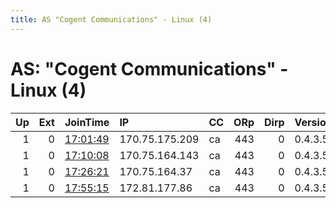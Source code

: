 ```yaml
---
title: AS "Cogent Communications" - Linux (4)
---
```


# AS: "Cogent Communications" - Linux (4)

|   Up |   Ext | JoinTime                                                                                            | IP             | CC   |   ORp |   Dirp | Version   | Contact   | Nickname   |   eFamMembers |
|-----:|------:|:----------------------------------------------------------------------------------------------------|:---------------|:-----|------:|-------:|:----------|:----------|:-----------|--------------:|
|    1 |     0 | [17:01:49](https://metrics.torproject.org/rs.html#details/CED424DF844971572655A1351D159ED79B6C1511) | 170.75.175.209 | ca   |   443 |      0 | 0.4.3.5   | None      | Unnamed    |             1 |
|    1 |     0 | [17:10:08](https://metrics.torproject.org/rs.html#details/1A7B6D86612CDE160E69215138F59E066BA552BF) | 170.75.164.143 | ca   |   443 |      0 | 0.4.3.5   | None      | Unnamed    |             1 |
|    1 |     0 | [17:26:21](https://metrics.torproject.org/rs.html#details/B1B7C23D771F91C582F8B099602649A363C3091D) | 170.75.164.37  | ca   |   443 |      0 | 0.4.3.5   | None      | Unnamed    |             1 |
|    1 |     0 | [17:55:15](https://metrics.torproject.org/rs.html#details/07226079499C8C6538A37A15EA1BBD35357AC63A) | 172.81.177.86  | ca   |   443 |      0 | 0.4.3.5   | None      | Unnamed    |             1 |

